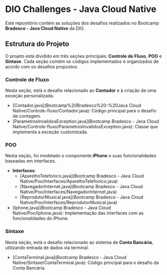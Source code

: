 # DIO Challenges - Java Cloud Native

Este repositório contém as soluções dos desafios realizados no Bootcamp **Bradesco - Java Cloud Native** da DIO.

## Estrutura do Projeto

O projeto está dividido em três seções principais: **Controle de Fluxo**, **POO** e **Sintaxe**. Cada seção contém os códigos implementados e organizados de acordo com os desafios propostos.

### Controle de Fluxo

Nesta seção, está o desafio relacionado ao **Contador** e à criação de uma exceção personalizada.

- [Contador.java](Bootcamp%20Bradesco%20-%20Java Cloud Native/Controle-fluxo/Contador.java): Código principal para o desafio de contagem.
- [ParametrosInvalidosException.java](Bootcamp Bradesco - Java Cloud Native/Controle-fluxo/ParametrosInvalidosException.java): Classe que implementa a exceção customizada.

### POO

Nesta seção, foi modelado o componente **iPhone** e suas funcionalidades baseadas em interfaces.

- **Interfaces**:
  - [AparelhoTelefonico.java](Bootcamp Bradesco - Java Cloud Native/Poo/Interfaces/AparelhoTelefonico.java)
  - [NavegadorInternet.java](Bootcamp Bradesco - Java Cloud Native/Poo/Interfaces/NavegadorInternet.java)
  - [ReprodutorMusical.java](Bootcamp Bradesco - Java Cloud Native/Poo/Interfaces/ReprodutorMusical.java)
- [Iphone.java](Bootcamp Bradesco - Java Cloud Native/Poo/Iphone.java): Implementação das interfaces com as funcionalidades do iPhone.

### Sintaxe

Nesta seção, está o desafio relacionado ao sistema de **Conta Bancária**, utilizando entrada de dados via terminal.

- [ContaTerminal.java](Bootcamp Bradesco - Java Cloud Native/Sintaxe/ContaTerminal.java): Código principal para o desafio da Conta Bancária.
